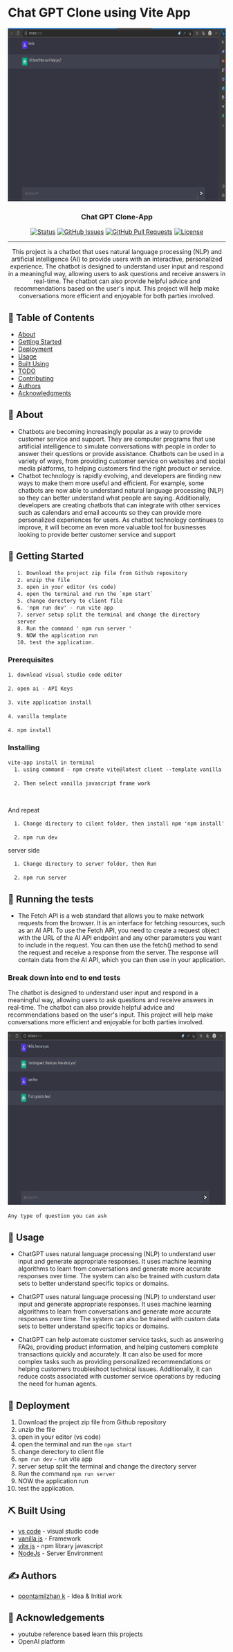 # Chat GPT Clone using Vite App

<p align="center">
  <a href="" rel="noopener">
 <img width=1000px height=400px src="chatgpt.png" alt="Project logo"></a>
</p>

<h3 align="center">Chat GPT Clone-App</h3>

<div align="center">

  [![Status](https://img.shields.io/badge/status-active-success.svg)]() 
  [![GitHub Issues](https://img.shields.io/github/issues/kylelobo/The-Documentation-Compendium.svg)](https://github.com/kylelobo/The-Documentation-Compendium/issues)
  [![GitHub Pull Requests](https://img.shields.io/github/issues-pr/kylelobo/The-Documentation-Compendium.svg)](https://github.com/kylelobo/The-Documentation-Compendium/pulls)
  [![License](https://img.shields.io/badge/license-MIT-blue.svg)](/LICENSE)

</div>

---

<p align="center"> This project is a chatbot that uses natural language processing (NLP) and artificial intelligence (AI) to provide users with an interactive, personalized experience. The chatbot is designed to understand user input and respond in a meaningful way, allowing users to ask questions and receive answers in real-time. The chatbot can also provide helpful advice and recommendations based on the user's input. This project will help make conversations more efficient and enjoyable for both parties involved.
    <br> 
</p>

## 📝 Table of Contents
- [About](#about)
- [Getting Started](#getting_started)
- [Deployment](#deployment)
- [Usage](#usage)
- [Built Using](#built_using)
- [TODO](../TODO.md)
- [Contributing](../CONTRIBUTING.md)
- [Authors](#authors)
- [Acknowledgments](#acknowledgement)

## 🧐 About <a name = "about"></a>
- Chatbots are becoming increasingly popular as a way to provide customer service and support. They are computer programs that use artificial intelligence to simulate conversations with people in order to answer their questions or provide assistance. Chatbots can be used in a variety of ways, from providing customer service on websites and social media platforms, to helping customers find the right product or service.
- Chatbot technology is rapidly evolving, and developers are finding new ways to make them more useful and efficient. For example, some chatbots are now able to understand natural language processing (NLP) so they can better understand what people are saying. Additionally, developers are creating chatbots that can integrate with other services such as calendars and email accounts so they can provide more personalized experiences for users. As chatbot technology continues to improve, it will become an even more valuable tool for businesses looking to provide better customer service and support

## 🏁 Getting Started <a name = "getting_started"></a>
```
   1. Download the project zip file from Github repository
   2. unzip the file 
   3. open in your editor (vs code)
   4. open the terminal and run the `npm start` 
   5. change derectory to client file 
   6. 'npm run dev' - run vite app
   7. server setup split the terminal and change the directory 
   server 
   8. Run the command ' npm run server '
   9. NOW the application run 
   10. test the application.

```

### Prerequisites
```
1. download visual studio code editor 

2. open ai - API Keys

3. vite application install

4. vanilla template 

4. npm install

```

### Installing


```
vite-app install in terminal 
  1. using command - npm create vite@latest client --template vanilla 

  2. Then select vanilla javascript frame work

  

```

And repeat

```
  1. Change directory to cilent folder, then install npm 'npm install'

  2. npm run dev 
```
server side
```
  1. Change directory to server folder, then Run

  2. npm run server

```


## 🔧 Running the tests <a name = "tests"></a>
- The Fetch API is a web standard that allows you to make network requests from the browser. It is an interface for fetching resources, such as an AI API. To use the Fetch API, you need to create a request object with the URL of the AI API endpoint and any other parameters you want to include in the request. You can then use the fetch() method to send the request and receive a response from the server. The response will contain data from the AI API, which you can then use in your application.

### Break down into end to end tests
The chatbot is designed to understand user input and respond in a meaningful way, allowing users to ask questions and receive answers in real-time. The chatbot can also provide helpful advice and recommendations based on the user's input. This project will help make conversations more efficient and enjoyable for both parties involved.


<img width=1000px height=400px center src="chatgpt1.png" alt="Project logo"></a>




```
Any type of question you can ask 
```

## 🎈 Usage <a name="usage"></a>
- ChatGPT uses natural language processing (NLP) to understand user input and generate appropriate responses. It uses machine learning algorithms to learn from conversations and generate more accurate responses over time. The system can also be trained with custom data sets to better understand specific topics or domains.

- ChatGPT uses natural language processing (NLP) to understand user input and generate appropriate responses. It uses machine learning algorithms to learn from conversations and generate more accurate responses over time. The system can also be trained with custom data sets to better understand specific topics or domains.

- ChatGPT can help automate customer service tasks, such as answering FAQs, providing product information, and helping customers complete transactions quickly and accurately. It can also be used for more complex tasks such as providing personalized recommendations or helping customers troubleshoot technical issues. Additionally, it can reduce costs associated with customer service operations by reducing the need for human agents.

## 🚀 Deployment <a name = "deployment"></a>

   1. Download the project zip file from Github repository
   2. unzip the file 
   3. open in your editor (vs code)
   4. open the terminal and run the `npm start` 
   5. change derectory to client file 
   6. `npm run dev` - run vite app
   7. server setup split the terminal and change the directory 
   server 
   8. Run the command ` npm run server `
   9. NOW the application run 
   10. test the application.


## ⛏️ Built Using <a name = "built_using"></a>
- [vs code](https://www.mongodb.com/) - visual studio code
- [vanilla js](https://www.npmjs.com/package/vanilla-lazyload) - Framework
- [vite js](https://vitejs.dev/guide/) - npm library javascript  
- [NodeJs](https://nodejs.org/en/) - Server Environment

## ✍️ Authors <a name = "authors"></a>
- [poontamilzhan k](https://github.com/POONTAMILZHAN/ChatGPT_Clone) - Idea & Initial work



## 🎉 Acknowledgements <a name = "acknowledgement"></a>
- youtube reference based learn this projects
- OpenAI platform 
